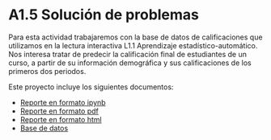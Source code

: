 # A1.5 Solución de problemas
Para esta actividad trabajaremos con la base de datos de calificaciones que utilizamos en la 
lectura interactiva L1.1 Aprendizaje estadístico-automático. Nos interesa tratar de predecir la 
calificación final de estudiantes de un curso, a partir de su información demográfica y sus 
calificaciones de los primeros dos periodos.

Este proyecto incluye los siguientes documentos:
- [Reporte en formato ipynb](./A1.5%20504065.ipynb)
- [Reporte en formato pdf](./A1.5%20504065.pdf)
- [Reporte en formato html](./A1.5%20504065.html)
- [Base de datos](./A1.5%20Calificaciones.csv)